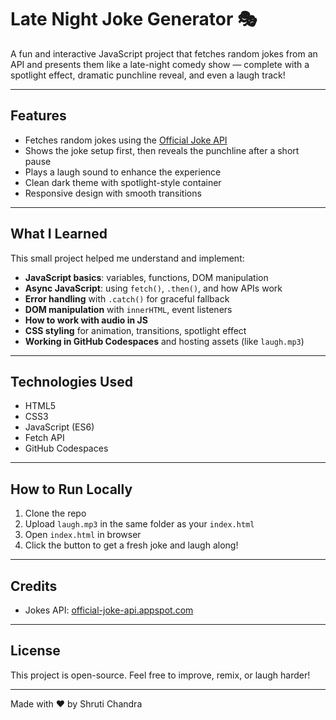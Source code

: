 # Late Night Joke Generator 🎭  

A fun and interactive JavaScript project that fetches random jokes from an API and presents them like a late-night comedy show — complete with a spotlight effect, dramatic punchline reveal, and even a laugh track!

---

## **Features**
- Fetches random jokes using the [Official Joke API](https://official-joke-api.appspot.com)
- Shows the joke setup first, then reveals the punchline after a short pause
- Plays a laugh sound to enhance the experience
- Clean dark theme with spotlight-style container
- Responsive design with smooth transitions

---

## **What I Learned**
This small project helped me understand and implement:
- **JavaScript basics**: variables, functions, DOM manipulation
- **Async JavaScript**: using `fetch()`, `.then()`, and how APIs work
- **Error handling** with `.catch()` for graceful fallback
- **DOM manipulation** with `innerHTML`, event listeners
- **How to work with audio in JS**
- **CSS styling** for animation, transitions, spotlight effect
- **Working in GitHub Codespaces** and hosting assets (like `laugh.mp3`)

---

## **Technologies Used**
- HTML5
- CSS3
- JavaScript (ES6)
- Fetch API
- GitHub Codespaces

---

## **How to Run Locally**
1. Clone the repo  
2. Upload `laugh.mp3` in the same folder as your `index.html`  
3. Open `index.html` in browser  
4. Click the button to get a fresh joke and laugh along!

---

## **Credits**
- Jokes API: [official-joke-api.appspot.com](https://official-joke-api.appspot.com)

---

## **License**
This project is open-source. Feel free to improve, remix, or laugh harder!

---
Made with ❤️ by Shruti Chandra

